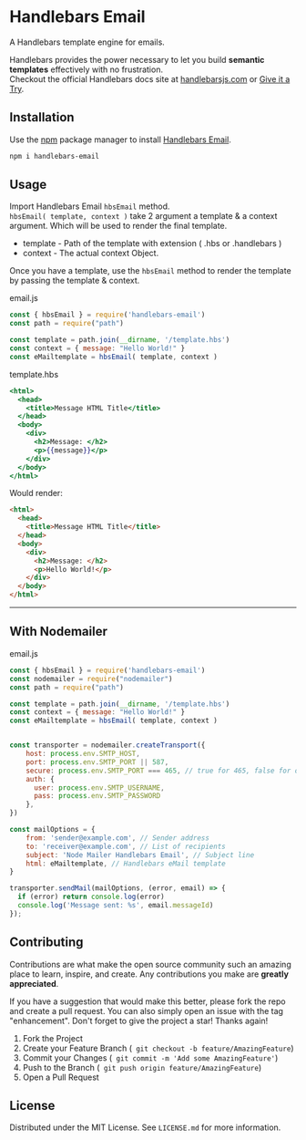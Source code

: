# Handlebars Email

A Handlebars template engine for emails.

Handlebars provides the power necessary to let you build **semantic templates** effectively with no frustration.  
Checkout the official Handlebars docs site at [handlebarsjs.com](https://handlebarsjs.com) or [Give it a Try](https://handlebarsjs.com/playground.html).



## Installation

Use the [npm](https://docs.npmjs.com/downloading-and-installing-node-js-and-npm) package manager  to install [Handlebars Email](https://www.npmjs.com/package/handlebars-email).

```bash
npm i handlebars-email
```

## Usage

Import Handlebars Email `hbsEmail` method.  
`hbsEmail( template, context )` take 2 argument a template & a context argument. Which will be used to render the final template.
* template - Path of the template with extension ( .hbs or .handlebars )  
* context - The actual context Object.  

Once you have a template, use the `hbsEmail` method to render the template by passing the template  & context.  

email.js
```javascript
const { hbsEmail } = require('handlebars-email')
const path = require("path")

const template = path.join(__dirname, '/template.hbs')
const context = { message: "Hello World!" }
const eMailtemplate = hbsEmail( template, context )
```
template.hbs
```hbs
<html>
  <head>
    <title>Message HTML Title</title>
  </head>
  <body>
    <div>
      <h2>Message: </h2>
      <p>{{message}}</p>
    </div>
  </body>
</html>
```
Would render:
```html
<html>
  <head>
    <title>Message HTML Title</title>
  </head>
  <body>
    <div>
      <h2>Message: </h2>
      <p>Hello World!</p>
    </div>
  </body>
</html>
```

___

## With Nodemailer 

email.js
```js
const { hbsEmail } = require('handlebars-email')
const nodemailer = require("nodemailer")
const path = require("path")

const template = path.join(__dirname, '/template.hbs')
const context = { message: "Hello World!" }
const eMailtemplate = hbsEmail( template, context )


const transporter = nodemailer.createTransport({
    host: process.env.SMTP_HOST,
    port: process.env.SMTP_PORT || 587,
    secure: process.env.SMTP_PORT === 465, // true for 465, false for other ports
    auth: {
      user: process.env.SMTP_USERNAME,
      pass: process.env.SMTP_PASSWORD
    },
})

const mailOptions = {
    from: 'sender@example.com', // Sender address
    to: 'receiver@example.com', // List of recipients
    subject: 'Node Mailer Handlebars Email', // Subject line
    html: eMailtemplate, // Handlebars eMail template
}

transporter.sendMail(mailOptions, (error, email) => {
  if (error) return console.log(error)
  console.log('Message sent: %s', email.messageId)
});

```



<!-- CONTRIBUTING -->
## Contributing

Contributions are what make the open source community such an amazing place to learn, inspire, and create. Any contributions you make are **greatly appreciated**.

If you have a suggestion that would make this better, please fork the repo and create a pull request. You can also simply open an issue with the tag "enhancement".
Don't forget to give the project a star! Thanks again!

1. Fork the Project
2. Create your Feature Branch (` git checkout -b feature/AmazingFeature`)
3. Commit your Changes (` git commit -m 'Add some AmazingFeature'`)
4. Push to the Branch (` git push origin feature/AmazingFeature`)
5. Open a Pull Request


<!-- LICENSE -->
## License

Distributed under the MIT License. See `LICENSE.md` for more information.
